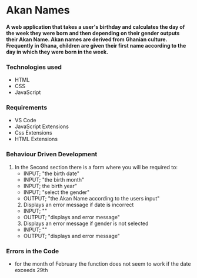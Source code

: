 # Akan Names
#### A web application that takes a user's birthday and calculates the day of the week they were born and then depending on their gender outputs their Akan Name. Akan names are derived from Ghanian culture. Frequently in Ghana, children are given their first name according to the day in which they were born in the week.

### Technologies used
* HTML
* CSS
* JavaScript

### Requirements 
* VS Code 
* JavaScript Extensions 
* Css Extensions 
* HTML Extensions 

### Behaviour Driven Development
1. In the Second section there is a form where you will be required to:
   * INPUT; "the birth date" 
   * INPUT; "the birth month"
   * INPUT; the birth year"
   * INPUT; "select the gender"
   * OUTPUT; "the Akan Name according to the users input"
   2. Displays an error message if date is incorrect 
   * INPUT; ""
   * OUTPUT; "displays and error message"
   3. Displays an error message if gender is not selected
    * INPUT; ""
    * OUTPUT; "displays and error message"
### Errors in the Code
* for the month of February the function does not seem to work if the date exceeds 29th

